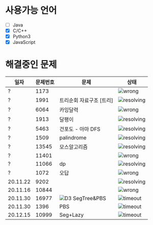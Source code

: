 # 사용가능 언어
- [ ] Java
- [x] C/C++
- [x] Python3  
- [x] JavaScript  

[D3_url]:https://img.shields.io/static/v1?label&message=D3&color=blue
[wrong_url]:https://img.shields.io/static/v1?label&message=wrong&color=red
[timeout_url]:https://img.shields.io/static/v1?label&message=TimeOut&color=yellow
[resolving_url]:https://img.shields.io/static/v1?label&message=resolving&color=green

# 해결중인 문제
일자 | 문제번호 | 문제 | 상태
--- | -------- | ------- | -----
? | 1173 |  |  ![wrong][wrong_url]
? | 1991 | 트리순회 자료구조 [트리] | ![resolving][resolving_url]
? | 6064 | 카잉달력 |  ![wrong][wrong_url]
? | 1913 | 달팽이 | ![resolving][resolving_url]
? | 5463 | 건포도 - 아마 DFS | ![resolving][resolving_url] 
? | 1509 | palindrome | ![resolving][resolving_url]
? | 13545 | 모스알고리즘 | ![resolving][resolving_url]
? | 11401  | | ![wrong][wrong_url]
? | 11066 | dp | ![resolving][resolving_url]
? | 1072 | 오답 | ![wrong][wrong_url]
20.11.22 | 9202 |  | ![resolving][resolving_url]
20.11.16 | 10844 | | ![wrong][wrong_url]
20.11.30 | 16977 | ![D3][D3_url] SegTree&PBS | ![timeout][timeout_url]
20.11.30 | 1396 | PBS | ![timeout][timeout_url]
20.12.15 | 10999 | Seg+Lazy | ![timeout][timeout_url]